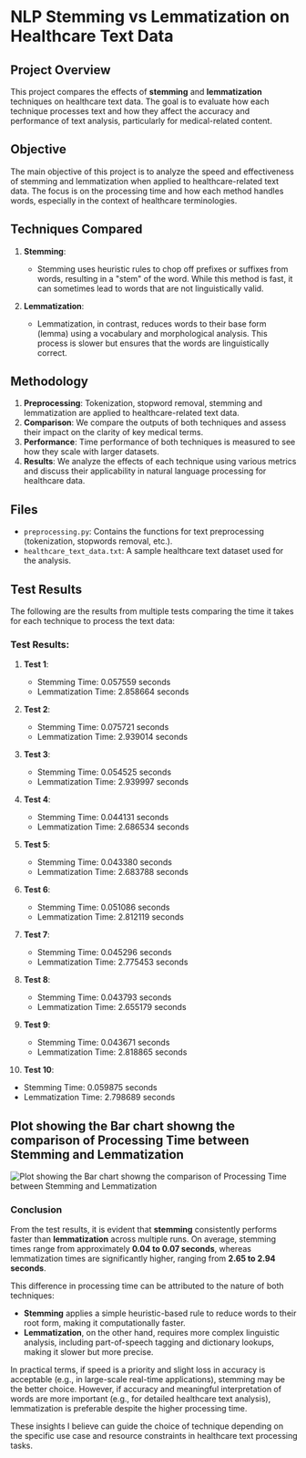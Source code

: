 # NLP Stemming vs Lemmatization on Healthcare Text Data

## Project Overview

This project compares the effects of **stemming** and **lemmatization** techniques on healthcare text data. The goal is to evaluate how each technique processes text and how they affect the accuracy and performance of text analysis, particularly for medical-related content.

## Objective
The main objective of this project is to analyze the speed and effectiveness of stemming and lemmatization when applied to healthcare-related text data. The focus is on the processing time and how each method handles words, especially in the context of healthcare terminologies.

## Techniques Compared

1. **Stemming**: 
   - Stemming uses heuristic rules to chop off prefixes or suffixes from words, resulting in a "stem" of the word. While this method is fast, it can sometimes lead to words that are not linguistically valid.

2. **Lemmatization**: 
   - Lemmatization, in contrast, reduces words to their base form (lemma) using a vocabulary and morphological analysis. This process is slower but ensures that the words are linguistically correct.

## Methodology

1. **Preprocessing**: Tokenization, stopword removal, stemming and lemmatization are applied to healthcare-related text data.
2. **Comparison**: We compare the outputs of both techniques and assess their impact on the clarity of key medical terms.
3. **Performance**: Time performance of both techniques is measured to see how they scale with larger datasets.
4. **Results**: We analyze the effects of each technique using various metrics and discuss their applicability in natural language processing for healthcare data.

## Files

- `preprocessing.py`: Contains the functions for text preprocessing (tokenization, stopwords removal, etc.).
- `healthcare_text_data.txt`: A sample healthcare text dataset used for the analysis.


## Test Results

The following are the results from multiple tests comparing the time it takes for each technique to process the text data:

### Test Results:

1. **Test 1**: 
   - Stemming Time: 0.057559 seconds
   - Lemmatization Time: 2.858664 seconds

2. **Test 2**: 
   - Stemming Time: 0.075721 seconds
   - Lemmatization Time: 2.939014 seconds

3. **Test 3**: 
   - Stemming Time: 0.054525 seconds
   - Lemmatization Time: 2.939997 seconds

4. **Test 4**: 
   - Stemming Time: 0.044131 seconds
   - Lemmatization Time: 2.686534 seconds

5. **Test 5**: 
   - Stemming Time: 0.043380 seconds
   - Lemmatization Time: 2.683788 seconds

6. **Test 6**: 
   - Stemming Time: 0.051086 seconds
   - Lemmatization Time: 2.812119 seconds

7. **Test 7**: 
   - Stemming Time: 0.045296 seconds
   - Lemmatization Time: 2.775453 seconds

8. **Test 8**: 
   - Stemming Time: 0.043793 seconds
   - Lemmatization Time: 2.655179 seconds

9. **Test 9**: 
   - Stemming Time: 0.043671 seconds
   - Lemmatization Time: 2.818865 seconds

10. **Test 10**: 
   - Stemming Time: 0.059875 seconds
   - Lemmatization Time: 2.798689 seconds

## Plot showing the Bar chart showng the comparison of Processing Time between Stemming and Lemmatization
![Plot showing the Bar chart showng the comparison of Processing Time between Stemming and Lemmatization](https://res.cloudinary.com/dezlc4u1i/image/upload/v1731886402/e7ukacyhp3h5xnsmkccp.png)

### Conclusion

From the test results, it is evident that **stemming** consistently performs faster than **lemmatization** across multiple runs. On average, stemming times range from approximately **0.04 to 0.07 seconds**, whereas lemmatization times are significantly higher, ranging from **2.65 to 2.94 seconds**.

This difference in processing time can be attributed to the nature of both techniques:
- **Stemming** applies a simple heuristic-based rule to reduce words to their root form, making it computationally faster.
- **Lemmatization**, on the other hand, requires more complex linguistic analysis, including part-of-speech tagging and dictionary lookups, making it slower but more precise.

In practical terms, if speed is a priority and slight loss in accuracy is acceptable (e.g., in large-scale real-time applications), stemming may be the better choice. However, if accuracy and meaningful interpretation of words are more important (e.g., for detailed healthcare text analysis), lemmatization is preferable despite the higher processing time.

These insights I believe can guide the choice of technique depending on the specific use case and resource constraints in healthcare text processing tasks.

